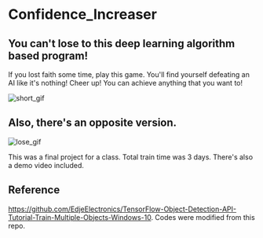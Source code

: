 # Confidence_Increaser
## You can't lose to this deep learning algorithm based program!
If you lost faith some time, play this game. You'll find yourself defeating an AI like it's nothing!
Cheer up! You can achieve anything that you want to!

![short_gif](https://user-images.githubusercontent.com/56227873/110602746-40c11900-81c1-11eb-9403-35100bce1053.gif)

## Also, there's an opposite version.

![lose_gif](https://user-images.githubusercontent.com/56227873/110605371-05741980-81c4-11eb-99b6-2d59ab59ef7c.gif)

This was a final project for a class. Total train time was 3 days.
There's also a demo video included.

## Reference
https://github.com/EdjeElectronics/TensorFlow-Object-Detection-API-Tutorial-Train-Multiple-Objects-Windows-10.
Codes were modified from this repo.
